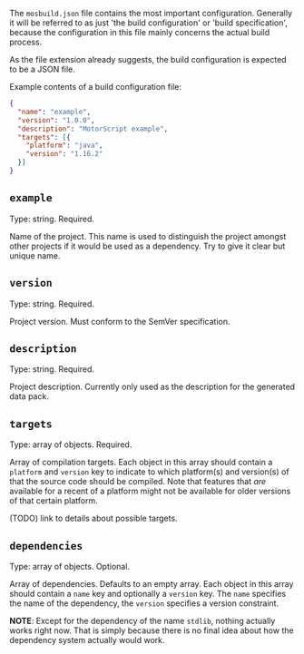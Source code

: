 The `mosbuild.json` file contains the most important configuration. Generally it will be referred to as just 'the build
configuration' or 'build specification', because the configuration in this file mainly concerns the actual build
process.

As the file extension already suggests, the build configuration is expected to be a JSON file.

Example contents of a build configuration file:

```json
{
  "name": "example",
  "version": "1.0.0",
  "description": "MotorScript example",
  "targets": [{
    "platform": "java",
    "version": "1.16.2"
  }]
}
```

## `example`

Type: string. Required.

Name of the project. This name is used to distinguish the project amongst other projects if it would be used as a
dependency. Try to give it clear but unique name.

## `version`

Type: string. Required.

Project version. Must conform to the SemVer specification.

## `description`

Type: string. Required.

Project description. Currently only used as the description for the generated data pack.

## `targets`

Type: array of objects. Required.

Array of compilation targets. Each object in this array should contain a `platform` and `version` key to indicate to
which platform(s) and version(s) of that the source code should be compiled.
Note that features that _are_ available for a recent of a platform might not be available for older versions of that
certain platform.

(TODO) link to details about possible targets.

## `dependencies`

Type: array of objects. Optional.

Array of dependencies. Defaults to an empty array. Each object in this array should contain a `name` key and optionally
a `version` key. The `name` specifies the name of the dependency, the `version` specifies a version constraint.

**NOTE**: Except for the dependency of the name `stdlib`, nothing actually works right now. That is simply because there
is no final idea about how the dependency system actually would work.
